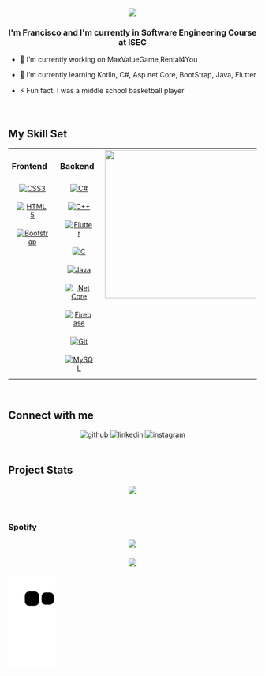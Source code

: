 <div align="center">
<img src="https://cdn.dribbble.com/users/1299339/screenshots/2972130/media/6e483d743f91592d0ec62ece7ae850e3.gif" align="center" style="width: 50%" />
</div>  
  

### <div align="center">I'm Francisco and I'm currently in Software Engineering Course at ISEC </div>  
  

- 🔭 I’m currently working on MaxValueGame,Rental4You  
  

- 🌱 I’m currently learning Kotlin, C#, Asp.net Core, BootStrap, Java, Flutter  
  

- ⚡ Fun fact: I was a middle school basketball player  
  

<br/>  


## My Skill Set  
<table><tr><td valign="top" width="33%">

### Frontend  
<div align="center">  
<a href="https://www.w3schools.com/css/" target="_blank"><img style="margin: 10px" src="https://profilinator.rishav.dev/skills-assets/css3-original-wordmark.svg" alt="CSS3" height="50" /></a>  
<a href="https://en.wikipedia.org/wiki/HTML5" target="_blank"><img style="margin: 10px" src="https://profilinator.rishav.dev/skills-assets/html5-original-wordmark.svg" alt="HTML5" height="50" /></a>  
<a href="https://getbootstrap.com/docs/3.4/javascript/" target="_blank"><img style="margin: 10px" src="https://profilinator.rishav.dev/skills-assets/bootstrap-plain.svg" alt="Bootstrap" height="50" /></a>  
</div>
</td><td valign="top" width="33%">
  
  
### Backend  
<div align="center">  
<a href="https://docs.microsoft.com/en-us/dotnet/csharp/" target="_blank"><img style="margin: 10px" src="https://profilinator.rishav.dev/skills-assets/csharp-original.svg" alt="C#" height="50" /></a>  
<a href="https://www.cplusplus.com/" target="_blank"><img style="margin: 10px" src="https://profilinator.rishav.dev/skills-assets/cplusplus-original.svg" alt="C++" height="50" /></a>  
<a href="https://flutter.dev/" target="_blank"><img style="margin: 10px" src="https://profilinator.rishav.dev/skills-assets/flutterio-icon.svg" alt="Flutter" height="50" /></a>  
<a href="https://www.cprogramming.com/" target="_blank"><img style="margin: 10px" src="https://profilinator.rishav.dev/skills-assets/c-original.svg" alt="C" height="50" /></a>  
<a href="https://www.java.com/" target="_blank"><img style="margin: 10px" src="https://profilinator.rishav.dev/skills-assets/java-original-wordmark.svg" alt="Java" height="50" /></a>  
<a href="https://dotnet.microsoft.com/download" target="_blank"><img style="margin: 10px" src="https://profilinator.rishav.dev/skills-assets/dotnetcore.png" alt=".Net Core" height="50" /></a>  
<a href="https://firebase.google.com/" target="_blank"><img style="margin: 10px" src="https://profilinator.rishav.dev/skills-assets/firebase.png" alt="Firebase" height="50" /></a>  
<a href="https://github.com/" target="_blank"><img style="margin: 10px" src="https://profilinator.rishav.dev/skills-assets/git-scm-icon.svg" alt="Git" height="50" /></a>  
<a href="https://www.mysql.com/" target="_blank"><img style="margin: 10px" src="https://profilinator.rishav.dev/skills-assets/mysql-original-wordmark.svg" alt="MySQL" height="50" /></a>  
</div>


</td><td valign="top" width="33%">
<div align="center">
<img src="https://user-images.githubusercontent.com/16559276/157949150-845bfb54-ccea-48af-8af6-367c176c397c.gif" align="center" height="300" width="400" />
</div>
</table>  

<br/>  


## Connect with me  
<div align="center">
<a href="https://github.com/franciscoSimoes15" target="_blank">
<img src=https://img.shields.io/badge/github-%2324292e.svg?&style=for-the-badge&logo=github&logoColor=white alt=github style="margin-bottom: 5px;" />
</a>
<a href="https://linkedin.com/in/franciscoSimoes15" target="_blank">
<img src=https://img.shields.io/badge/linkedin-%231E77B5.svg?&style=for-the-badge&logo=linkedin&logoColor=white alt=linkedin style="margin-bottom: 5px;" />
</a>
<a href="https://instagram.com/xicaosimoes" target="_blank">
<img src=https://img.shields.io/badge/instagram-%23000000.svg?&style=for-the-badge&logo=instagram&logoColor=white alt=instagram style="margin-bottom: 5px;" />
</a>  
</div>  
  

<br/>  


## Project Stats  
<div align="center"><img src="https://github-readme-stats.vercel.app/api/top-langs/?username=franciscoSimoes15&hide_border=true&layout=compact" align="center" /></div>  

<br/>  
  
  
  
<br/>  


### Spotify  
<div align="center"><img src="https://spotify-github-profile.vercel.app/api/view?uid=franciscoscc15&cover_image=false&theme=default&show_offline=false&background_color=121212" /></div>  

<br/>  

<div align="center">
<img src="https://komarev.com/ghpvc/?username=franciscoSimoes15&&style=flat-square" align="center" />
</div>  
  

<br/>  
  
<div>
<img alt="snake eating my contribution" src="https://github.com/franciscoSimoes15/franciscoSimoes15/blob/output/github-contribution-grid-snake.svg">
</div>
